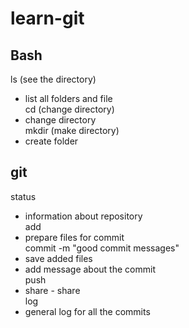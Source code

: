 # learn-git
## Bash

ls (see the directory) <br>
- list all folders and file <br>
cd (change directory) <br>
- change directory <br>
mkdir (make directory) <br>
- create folder <br>

## git 

status <br>
- information about repository <br>
add <br>
- prepare files for commit <br>
commit -m "good commit messages" <br>
- save added files <br>
- add message about the commit <br>
push <br>
- share - share <br>
log <br>
- general log for all the commits <br>


